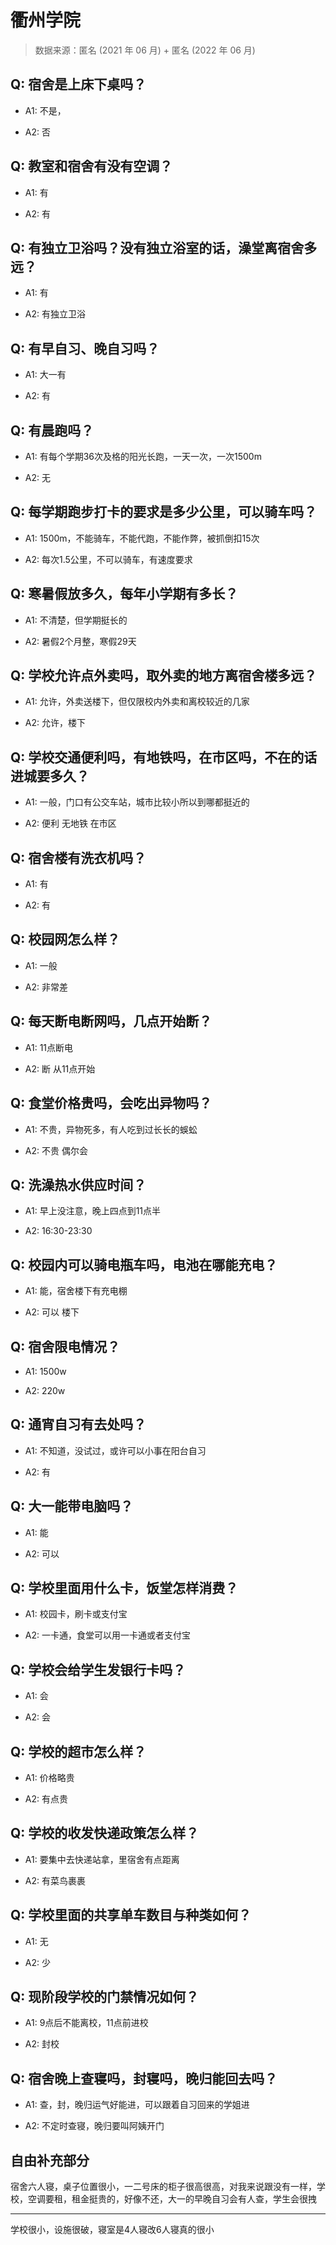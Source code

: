 # 衢州学院

> 数据来源：匿名 (2021 年 06 月) + 匿名 (2022 年 06 月)

## Q: 宿舍是上床下桌吗？

- A1: 不是，

- A2: 否

## Q: 教室和宿舍有没有空调？

- A1: 有

- A2: 有

## Q: 有独立卫浴吗？没有独立浴室的话，澡堂离宿舍多远？

- A1: 有

- A2: 有独立卫浴

## Q: 有早自习、晚自习吗？

- A1: 大一有

- A2: 有

## Q: 有晨跑吗？

- A1: 有每个学期36次及格的阳光长跑，一天一次，一次1500m

- A2: 无

## Q: 每学期跑步打卡的要求是多少公里，可以骑车吗？

- A1: 1500m，不能骑车，不能代跑，不能作弊，被抓倒扣15次

- A2: 每次1.5公里，不可以骑车，有速度要求

## Q: 寒暑假放多久，每年小学期有多长？

- A1: 不清楚，但学期挺长的

- A2: 暑假2个月整，寒假29天

## Q: 学校允许点外卖吗，取外卖的地方离宿舍楼多远？

- A1: 允许，外卖送楼下，但仅限校内外卖和离校较近的几家

- A2: 允许，楼下

## Q: 学校交通便利吗，有地铁吗，在市区吗，不在的话进城要多久？

- A1: 一般，门口有公交车站，城市比较小所以到哪都挺近的

- A2: 便利  无地铁  在市区

## Q: 宿舍楼有洗衣机吗？

- A1: 有

- A2: 有

## Q: 校园网怎么样？

- A1: 一般

- A2: 非常差

## Q: 每天断电断网吗，几点开始断？

- A1: 11点断电

- A2: 断  从11点开始

## Q: 食堂价格贵吗，会吃出异物吗？

- A1: 不贵，异物死多，有人吃到过长长的蜈蚣

- A2: 不贵  偶尔会

## Q: 洗澡热水供应时间？

- A1: 早上没注意，晚上四点到11点半

- A2: 16:30-23:30

## Q: 校园内可以骑电瓶车吗，电池在哪能充电？

- A1: 能，宿舍楼下有充电棚

- A2: 可以 楼下

## Q: 宿舍限电情况？

- A1: 1500w

- A2: 220w

## Q: 通宵自习有去处吗？

- A1: 不知道，没试过，或许可以小事在阳台自习

- A2: 有

## Q: 大一能带电脑吗？

- A1: 能

- A2: 可以

## Q: 学校里面用什么卡，饭堂怎样消费？

- A1: 校园卡，刷卡或支付宝

- A2: 一卡通，食堂可以用一卡通或者支付宝

## Q: 学校会给学生发银行卡吗？

- A1: 会

- A2: 会

## Q: 学校的超市怎么样？

- A1: 价格略贵

- A2: 有点贵

## Q: 学校的收发快递政策怎么样？

- A1: 要集中去快递站拿，里宿舍有点距离

- A2: 有菜鸟裹裹

## Q: 学校里面的共享单车数目与种类如何？

- A1: 无

- A2: 少

## Q: 现阶段学校的门禁情况如何？

- A1: 9点后不能离校，11点前进校

- A2: 封校

## Q: 宿舍晚上查寝吗，封寝吗，晚归能回去吗？

- A1: 查，封，晚归运气好能进，可以跟着自习回来的学姐进

- A2: 不定时查寝，晚归要叫阿姨开门

## 自由补充部分

宿舍六人寝，桌子位置很小，一二号床的柜子很高很高，对我来说跟没有一样，学校，空调要租，租金挺贵的，好像不还，大一的早晚自习会有人查，学生会很拽

***

学校很小，设施很破，寝室是4人寝改6人寝真的很小